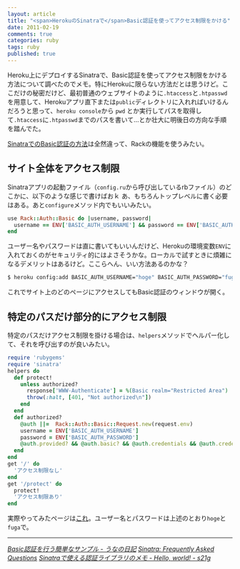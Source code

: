 ```yaml
---
layout: article
title: "<span>HerokuのSinatraで</span>Basic認証を使ってアクセス制限をかける"
date: 2011-02-19
comments: true
categories: ruby
tags: ruby
published: true
---
```


Heroku上にデプロイするSinatraで、Basic認証を使ってアクセス制限をかける方法について調べたのでメモ。特にHerokuに限らない方法だとは思うけど。ここだけの秘密だけど、最初普通のウェブサイトのように`.htaccess`と`.htpasswd`を用意して、Herokuアプリ直下または`public`ディレクトリに入れればいけるんだろうと思って、`heroku console`から `pwd` とか実行してパスを取得して`.htaccess`に`.htpasswd`までのパスを書いて…とか壮大に明後日の方向な手順を踏んでた。

[SinatraでのBasic認証の方法](http://www.sinatrarb.com/faq.html#auth)は全然違って、Rackの機能を使うみたい。

<!-- READMORE -->


## サイト全体をアクセス制限

Sinatraアプリの起動ファイル（`config.ru`から呼び出しているrbファイル）のどこかに、以下のような感じで書けばおｋ あ、もちろんトップレベルに書く必要はある。あと`configure`メソッド内でもいいみたい。

~~~ ruby
use Rack::Auth::Basic do |username, password|
  username == ENV['BASIC_AUTH_USERNAME'] && password == ENV['BASIC_AUTH_PASSWORD']
end
~~~

ユーザー名やパスワードは直に書いてもいいんだけど、Herokuの環境変数`ENV`に入れておくのがセキュリティ的にはよさそうかな。ローカルで試すときに煩雑になるデメリットはあるけど。ここらへん、いい方法あるのかな？

~~~ sh
$ heroku config:add BASIC_AUTH_USERNAME="hoge" BASIC_AUTH_PASSWORD="fuga"
~~~

これでサイト上のどのページにアクセスしてもBasic認証のウィンドウが開く。


## 特定のパスだけ部分的にアクセス制限

特定のパスだけアクセス制限を掛ける場合は、`helpers`メソッドでヘルパー化して、それを呼び出すのが良いみたい。

~~~ ruby
require 'rubygems'
require 'sinatra'
helpers do
  def protect!
    unless authorized?
      response['WWW-Authenticate'] = %(Basic realm="Restricted Area")
      throw(:halt, [401, "Not authorized\n"])
    end
  end
  def authorized?
    @auth ||=  Rack::Auth::Basic::Request.new(request.env)
    username = ENV['BASIC_AUTH_USERNAME']
    password = ENV['BASIC_AUTH_PASSWORD']
    @auth.provided? && @auth.basic? && @auth.credentials && @auth.credentials == [username, password]
  end
end
get '/' do
  'アクセス制限なし'
end
get '/protect' do
  protect!
  'アクセス制限あり'
end
~~~

実際やってみたページは[これ](http://heroku-hello-world.heroku.com/protect)。ユーザー名とパスワードは上述のとおり`hoge`と`fuga`で。

* * *

<cite>[Basic認証を行う簡単なサンプル - うなの日記](http://d.hatena.ne.jp/unageanu/20090519/1242745626)</cite>
<cite>[Sinatra: Frequently Asked Questions](http://www.sinatrarb.com/faq.html#auth)</cite>
<cite>[Sinatraで使える認証ライブラリのメモ - Hello, world! - s21g](http://blog.s21g.com/posts/1635)</cite>
